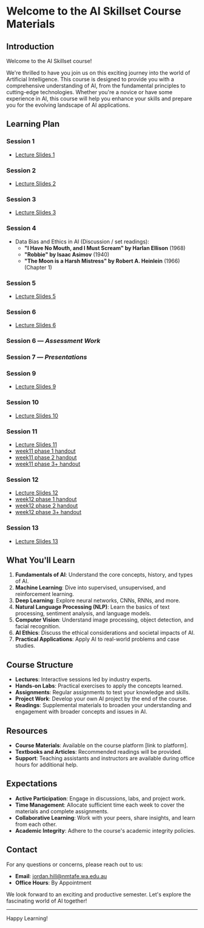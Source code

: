 # Welcome to the AI Skillset Course Materials

## Introduction

Welcome to the AI Skillset course! 

We're thrilled to have you join us on this exciting journey into the world of Artificial Intelligence. This course is designed to provide you with a comprehensive understanding of AI, from the fundamental principles to cutting-edge technologies. Whether you're a novice or have some experience in AI, this course will help you enhance your skills and prepare you for the evolving landscape of AI applications.

## Learning Plan
### Session 1
- [Lecture Slides 1](week1_slides.html)
### Session 2
- [Lecture Slides 2](week2_slides.html)
### Session 3
- [Lecture Slides 3](week3_slides.html)
### Session 4
- Data Bias and Ethics in AI (Discussion / set readings):
  - **"I Have No Mouth, and I Must Scream" by Harlan Ellison** (1968)
  - **"Robbie" by Isaac Asimov** (1940)
  - **"The Moon is a Harsh Mistress" by Robert A. Heinlein** (1966) (Chapter 1)
### Session 5
- [Lecture Slides 5](week5_slides.html)
### Session 6
- [Lecture Slides 6](week6_slides.html)
### Session 6 — *Assessment Work*
### Session 7 — *Presentations*
### Session 9
- [Lecture Slides 9](week9_slides.html)
### Session 10
- [Lecture Slides 10](week10_slides.html)
### Session 11
- [Lecture Slides 11](week11_slides.html)
- [week11 phase 1 handout](week11_week11_phase_1_handout.html)
- [week11 phase 2 handout](week11_week11_phase_2_handout.html)
- [week11 phase 3+ handout](week11_week11_phase_3+_handout.html)
### Session 12
- [Lecture Slides 12](week12_slides.html)
- [week12 phase 1 handout](week12_week12_phase_1_handout.html)
- [week12 phase 2 handout](week12_week12_phase_2_handout.html)
- [week12 phase 3+ handout](week12_week12_phase_3+_handout.html)
### Session 13
- [Lecture Slides 13](week13_slides.html)

## What You'll Learn

1. **Fundamentals of AI**: Understand the core concepts, history, and types of AI.
2. **Machine Learning**: Dive into supervised, unsupervised, and reinforcement learning.
3. **Deep Learning**: Explore neural networks, CNNs, RNNs, and more.
4. **Natural Language Processing (NLP)**: Learn the basics of text processing, sentiment analysis, and language models.
5. **Computer Vision**: Understand image processing, object detection, and facial recognition.
6. **AI Ethics**: Discuss the ethical considerations and societal impacts of AI.
7. **Practical Applications**: Apply AI to real-world problems and case studies.

## Course Structure

- **Lectures**: Interactive sessions led by industry experts.
- **Hands-on Labs**: Practical exercises to apply the concepts learned.
- **Assignments**: Regular assignments to test your knowledge and skills.
- **Project Work**: Develop your own AI project by the end of the course.
- **Readings**: Supplemental materials to broaden your understanding and engagement with broader concepts and issues in AI.

## Resources

- **Course Materials**: Available on the course platform [link to platform].
- **Textbooks and Articles**: Recommended readings will be provided.
- **Support**: Teaching assistants and instructors are available during office hours for additional help.

## Expectations

- **Active Participation**: Engage in discussions, labs, and project work.
- **Time Management**: Allocate sufficient time each week to cover the materials and complete assignments.
- **Collaborative Learning**: Work with your peers, share insights, and learn from each other.
- **Academic Integrity**: Adhere to the course's academic integrity policies.

## Contact

For any questions or concerns, please reach out to us:
- **Email**: jordan.hill@nmtafe.wa.edu.au
- **Office Hours**: By Appointment

We look forward to an exciting and productive semester. Let's explore the fascinating world of AI together!

---

Happy Learning!
